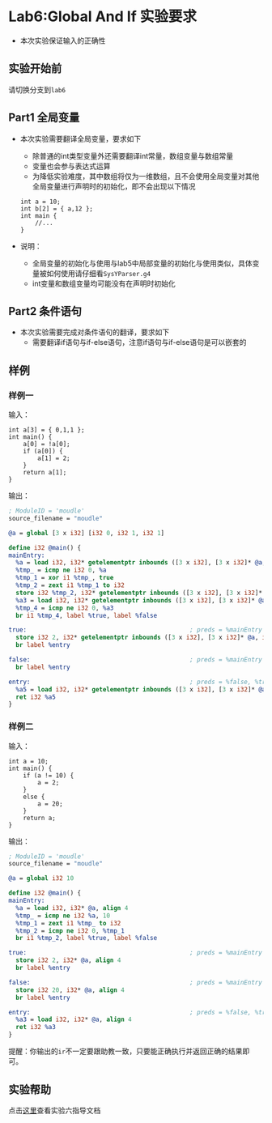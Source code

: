 # Lab6:Global And If 实验要求

- 本次实验保证输入的正确性

## 实验开始前

请切换分支到`lab6`

## Part1 全局变量
- 本次实验需要翻译全局变量，要求如下
    - 除普通的int类型变量外还需要翻译int常量，数组变量与数组常量
    - 变量也会参与表达式运算
    - 为降低实验难度，其中数组将仅为一维数组，且不会使用全局变量对其他全局变量进行声明时的初始化，即不会出现以下情况
    ```SysY
    int a = 10;
    int b[2] = { a,12 };
    int main {
        //...
    }
    ```

- 说明：

    - 全局变量的初始化与使用与lab5中局部变量的初始化与使用类似，具体变量被如何使用请仔细看`SysYParser.g4`
    - int变量和数组变量均可能没有在声明时初始化

## Part2 条件语句
- 本次实验需要完成对条件语句的翻译，要求如下
    - 需要翻译if语句与if-else语句，注意if语句与if-else语句是可以嵌套的

## 样例

### 样例一

输入：

```SysY
int a[3] = { 0,1,1 };
int main() {
    a[0] = !a[0];
    if (a[0]) {
        a[1] = 2;
    }
    return a[1];
}
```

输出：

```LLVM IR
; ModuleID = 'moudle'
source_filename = "moudle"

@a = global [3 x i32] [i32 0, i32 1, i32 1]

define i32 @main() {
mainEntry:
  %a = load i32, i32* getelementptr inbounds ([3 x i32], [3 x i32]* @a, i32 0, i32 0), align 4
  %tmp_ = icmp ne i32 0, %a
  %tmp_1 = xor i1 %tmp_, true
  %tmp_2 = zext i1 %tmp_1 to i32
  store i32 %tmp_2, i32* getelementptr inbounds ([3 x i32], [3 x i32]* @a, i32 0, i32 0), align 4
  %a3 = load i32, i32* getelementptr inbounds ([3 x i32], [3 x i32]* @a, i32 0, i32 0), align 4
  %tmp_4 = icmp ne i32 0, %a3
  br i1 %tmp_4, label %true, label %false

true:                                             ; preds = %mainEntry
  store i32 2, i32* getelementptr inbounds ([3 x i32], [3 x i32]* @a, i32 0, i32 1), align 4
  br label %entry

false:                                            ; preds = %mainEntry
  br label %entry

entry:                                            ; preds = %false, %true
  %a5 = load i32, i32* getelementptr inbounds ([3 x i32], [3 x i32]* @a, i32 0, i32 1), align 4
  ret i32 %a5
}

```

### 样例二

输入：

```SysY
int a = 10;
int main() {
    if (a != 10) {
        a = 2;
    }
    else {
        a = 20;
    }
    return a;
}
```

输出：

```LLVM IR
; ModuleID = 'moudle'
source_filename = "moudle"

@a = global i32 10

define i32 @main() {
mainEntry:
  %a = load i32, i32* @a, align 4
  %tmp_ = icmp ne i32 %a, 10
  %tmp_1 = zext i1 %tmp_ to i32
  %tmp_2 = icmp ne i32 0, %tmp_1
  br i1 %tmp_2, label %true, label %false

true:                                             ; preds = %mainEntry
  store i32 2, i32* @a, align 4
  br label %entry

false:                                            ; preds = %mainEntry
  store i32 20, i32* @a, align 4
  br label %entry

entry:                                            ; preds = %false, %true
  %a3 = load i32, i32* @a, align 4
  ret i32 %a3
}
```

提醒：你输出的`ir`不一定要跟助教一致，只要能正确执行并返回正确的结果即可。

## 实验帮助
点击[这里](lab6-global-and-if/help.md)查看实验六指导文档